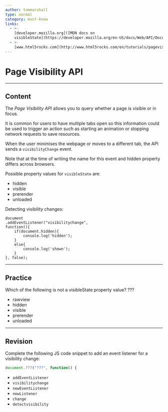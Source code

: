 ```yaml
---
author: tommarshall
type: normal
category: must-know
links:
  - >-
    [developer.mozilla.org]([MDN docs on
    visibleState](https://developer.mozilla.org/en-US/docs/Web/API/Document/visibilityState0{website}){website}
  - >-
    [www.html5rocks.com](http://www.html5rocks.com/en/tutorials/pagevisibility/intro/){website}
---
```


# Page Visibility API


---

## Content

The *Page Visibility API* allows you to query whether a page is visible or in focus.

It is common for users to have multiple tabs open so this information could be used to trigger an action such as starting an animation or stopping network requests to save resources.

When the user minimises the webpage or moves to a different tab, the API sends a `visibilityChange` event.

Note that at the time of writing the name for this event and hidden property differs across browsers.

Possible property values for `visibleState` are:

- hidden
- visible
- prerender
- unloaded

Detecting visibility changes:

```plain-text
document
.addEventListener("visibilitychange",
function(){
	if(document.hidden){
		console.log('hidden');
	}
	else{
		console.log('shown');
	}
}, false);
```


---

## Practice

Which of the following is not a visibleState property value? ???

- rawview
- hidden
- visible
- prerender
- unloaded


---

## Revision

Complete the following JS code snippet to add an event listener for a visibility change:

```javascript
document.???("???", function() {
```

- `addEventListener`
- `visibilitychange`
- `newEventListener`
- `newListener`
- `change`
- `detectvisibility`
 
